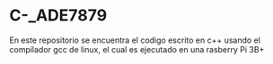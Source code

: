 # C-_ADE7879
En este repositorio se encuentra el codigo escrito en c++ usando el compilador gcc de linux, el cual es ejecutado en una rasberry Pi 3B+ 
